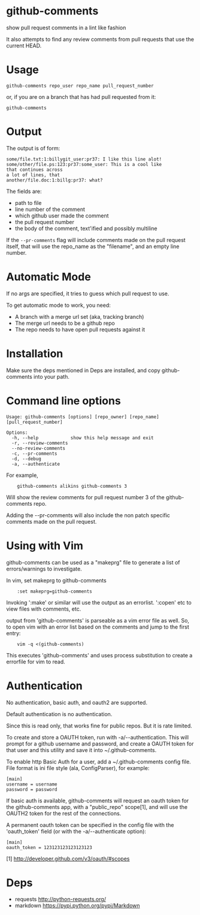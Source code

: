 github-comments
===============

show pull request comments in a lint like fashion

It also attempts to find any review comments
from pull requests that use the current HEAD.

Usage
====

```
github-comments repo_user repo_name pull_request_number
```

or, if you are on a branch that has had pull requested
from it:

```
github-comments
```

Output
=====
The output is of form:

```
some/file.txt:1:billygit_user:pr37: I like this line alot!
some/other/file.ps:123:pr37:some_user: This is a cool like
that continues across
a lot of lines, that
another/file.doc:1:billg:pr37: what?
```

The fields are:
- path to file
- line number of the comment
- which github user made the comment
- the pull request number
- the body of the comment, text'ified and possibly multiline

If the ```--pr-comments``` flag will include comments
made on the pull request itself, that will use the
repo_name as the "filename", and an empty line number.

Automatic Mode
=============

If no args are specified, it tries to guess
which pull request to use.

To get automatic mode to work, you need:

- A branch with a merge url set (aka, tracking branch)
- The merge url needs to be a github repo
- The repo needs to have open pull requests against it


Installation
============
Make sure the deps mentioned in Deps are installed,
and copy github-comments into your path.


Command line options
===================
```
Usage: github-comments [options] [repo_owner] [repo_name] [pull_request_number]

Options:
  -h, --help            show this help message and exit
  -r, --review-comments
  --no-review-comments
  -c, --pr-comments
  -d, --debug
  -a, --authenticate
```

For example,
```
    github-comments alikins github-comments 3
```

Will show the review comments for pull request number 3
of the github-comments repo.

Adding the --pr-comments will also include the non
patch specific comments made on the pull request.

Using with Vim
==============

github-comments can be used as a "makeprg" file to
generate a list of errors/warnings to investigate.

In vim, set makeprg to github-comments
```
    :set makeprg=github-comments
```

Invoking ':make' or similar will use the output
as an errorlist. ':copen' etc to view files
with comments, etc.

output from 'github-comments' is parseable
as a vim error file as well. So, to
open vim with an error list based on
the comments and jump to the first entry:

```
    vim -q <(github-comments)
```

This executes 'github-comments' and uses
process substitution to create a errorfile
for vim to read.

Authentication
==============

No authentication, basic auth, and oauth2
are supported.

Default authentication is no authentication.

Since this is read only, that works fine for public
repos. But it is rate limited.

To create and store a OAUTH token, run with -a/--authentication.
This will prompt for a github username and password, and
create a OAUTH token for that user and this utility and save
it into ~/.github-comments.

To enable http Basic Auth for a user, add a ~/.github-comments
config file. File format is ini file style (ala, ConfigParser),
for example:

```
[main]
username = username
password = password
```

If basic auth is available, github-comments will
request an oauth token for the github-comments
app, with a "public_repo" scope[1], and will
use the OAUTH2 token for the rest of the
connections.

A permanent oauth token can be specified
in the config file with the 'oauth_token'
field (or with the -a/--authenticate option):

```
[main]
oauth_token = 123123123123123123
```


[1] http://developer.github.com/v3/oauth/#scopes

Deps
====

- requests http://python-requests.org/
- markdown https://pypi.python.org/pypi/Markdown


